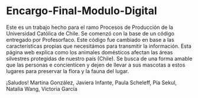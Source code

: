 # Encargo-Final-Modulo-Digital
Este es un trabajo hecho para el ramo Procesos de Producción de la Universidad Católica de Chile.
Se comenzó con la base de un código entregado por Profesorfaco. Este código fue cambiado en base a las características propias que necesitámos para transmitir la información.
Esta página web explica como los animales domésticos afectan las áreas silvestres protegidas de nuestro país (Chile). Se busca de una forma amable que las personas e concienticen y dejen de llevar a sus mascotas a estos lugares para preservar la flora y la fauna del lugar.

¡Saludos!
Martina González, Javiera Infante, Paula Scheleff, Pía Sekul, Natalia Wang, Victoria García
